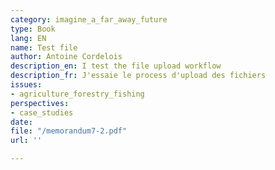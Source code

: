 ```yaml
---
category: imagine_a_far_away_future
type: Book
lang: EN
name: Test file
author: Antoine Cordelois
description_en: I test the file upload workflow
description_fr: J'essaie le process d'upload des fichiers
issues:
- agriculture_forestry_fishing
perspectives:
- case_studies
date: 
file: "/memorandum7-2.pdf"
url: ''

---
```

